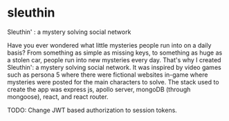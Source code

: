 # sleuthin
Sleuthin' : a mystery solving social network

Have you ever wondered what little mysteries people run into on a daily basis? From something as simple as missing keys, to something as huge as a stolen car, 
people run into new mysteries every day. That's why I created Sleuthin': a mystery solving social network. It was inspired by video games such as persona 5 where
there were fictional websites in-game where mysteries were posted for the main characters to solve. The stack used to create the app was express js, apollo server, 
mongoDB (through mongoose), react, and react router.

TODO:
  Change JWT based authorization to session tokens.
